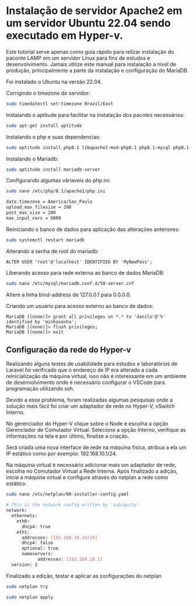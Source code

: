 # Instalação de servidor Apache2 em um servidor Ubuntu 22.04 sendo executado em Hyper-v.

Este tutorial serve apenas como guia rápido para relizar instalação do paconte LAMP em um servidor Linux para fins de estudos e desenvolvimento. Jamais utilize este
manual para instalação a nível de produção, principalmente a parte da instalação e configuração do MariaDB. 

Foi instalado o Ubuntu na versão 22.04.

Corrigindo o timezone do servidor:

```bash
sudo timedatectl set-timezone Brazil/East
```

Instalando o aptitude para facilitar na instalação dos pacotes necessários:

```bash
sudo apt-get install aptitude
```

Instalando o php e suas dependencias:

```bash
sudo aptitude install php8.1 libapache2-mod-php8.1 php8.1-mysql php8.1-common php8.1-curl php8.1-json php8.1-xml php8.1-mbstring php8.1-gettext php8.1-pdo php8.1-gd php8.1-zip php8.1-soap php8.1-xmlrpc php8.1-intl php8.1-mysqlnd php8.1-cli php8.1-dev php8.1-zip libapache2-mod-php8.1 php8.1-curl php8.1-bz2 php-pear
```

Instalando o Mariadb:

```bash
sudo aptitude install mariadb-server
```

Configurando algumas váriaveis do php.ini:

```bash
sudo nano /etc/php/8.1/apache2/php.ini
```

```bash
date.timezone = America/Sao_Paulo  
upload_max_filesize = 200  
post_max_size = 200  
max_input_vars = 5000
```
Reiniciando o banco de dados para aplicação das alterações anteriores:

```bash
sudo systemctl restart mariadb
```

Alterando a senha de root do mariadb:

```mysql
ALTER USER 'root'@'localhost' IDENTIFIED BY 'MyNewPass';
```

Liberando acesso para rede externa ao banco de dados MariaDB:

```bash
sudo nano /etc/mysql/mariadb.conf.d/50-server.cnf
```

Altere a linha bind-address de 127.0.0.1 para 0.0.0.0.

Criando um usuário para acesso externo ao banco de dados:

```mysql
MariaDB [(none)]> grant all privileges on *.* to 'danilo'@'%' identified by 'minhasenha';
MariaDB [(none)]> flush privileges;  
MariaDB [(none)]> exit
```

## Configuração da rede do Hyper-v

Realizando alguns testes de usabilidade para estudos e laboratórios de Laravel foi verificado que o endereço de IP era alterado a cada reinicialização 
da máquina virtual, isso não é interessante em um ambiente de desenvolvimento onde é necessário configurar o VSCode para programação utilizando ssh.

Devido a esse problema, foram realizadas algumas pesquisas onde a solução mais fácil foi criar um adaptador de rede no Hyper-V, vSwitch Interno.

No gerenciador do Hyper-V clique sobre o Node e escolha a opção Gerenciador de Comutador Virtual. Selecione a opção Interno, verifique as informações na tela e por 
último, finalize a criação.

Será criada uma nova interface de rede na máquina física, atribua a ela um IP estático como por exemplo: 192.168.10.1/24.

Na máquina virtual é necessário adicionar mais um adaptador de rede, escolha no Comutador Virtual a Rede Interna. Após finalizado a adição, inicie a máquina virtual
e configure através do netplan a rede como estático.

```bash
sudo nano /etc/netplan/00-installer-config.yaml
```

```bash
# This is the network config written by 'subiquity'
network:
  ethernets:
    eth0:
      dhcp4: true
    eth1:
      addresses: [192.168.10.10/24]
      dhcp4: false
      optional: true
      nameservers:
            addresses: [192.168.10.1]
  version: 2
```
Finalizado a edição, testar e aplicar as configurações do netplan

```bash
sudo netplan try
```

```bash
sudo netplan apply
```